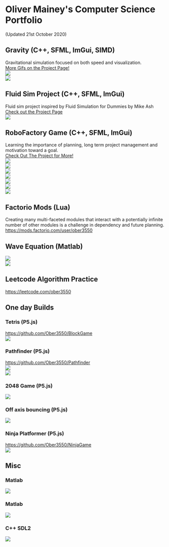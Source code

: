 # Oliver Mainey's Computer Science Portfolio 
(Updated 21st October 2020)  

## Gravity (C++, SFML, ImGui, SIMD)  
Gravitational simulation focused on both speed and visualization.  
[More Gifs on the Project Page!](https://github.com/ober3550/SolarSim)  
![](assets/StableUniverse.gif)  
![](assets/PlanetaryPaths.gif)   

## Fluid Sim Project (C++, SFML, ImGui)  
Fluid sim project inspired by Fluid Simulation for Dummies by Mike Ash  
[Check out the Project Page](https://github.com/ober3550/FluidSim)  
![](assets/FluidSim2.gif)  

## RoboFactory Game (C++, SFML, ImGui)  
Learning the importance of planning, long term project management and motivation toward a goal.  
[Check Out The Project for More!](https://github.com/ober3550/RobotComplex)  
![](assets/FurnaceAutomation.gif)  
![](assets/SteelSmeltingFixed.gif)  
![](assets/Hotbar.gif)  
![](assets/CraftingViewer.gif)  
![](assets/CircuitsDemo.gif)  
![](assets/CircuitUpdateSmall.gif)  
![](assets/CircuitUpdateBig.gif)  

## Factorio Mods (Lua)
Creating many multi-faceted modules that interact with a potentially infinite number of other modules is a challenge in dependency and future planning.  
https://mods.factorio.com/user/ober3550  

## Wave Equation (Matlab)  
![](assets/show_case_animation.gif)  
![](assets/WaveEquation3.gif)   

## Leetcode Algorithm Practice
https://leetcode.com/ober3550  

## One day Builds
### Tetris (P5.js)
https://github.com/Ober3550/BlockGame  
![](assets/block_game.gif)  

### Pathfinder (P5.js)
https://github.com/Ober3550/Pathfinder  
![](assets/pathfinder.gif)  
![](assets/mazeSolve.gif)  

### 2048 Game (P5.js)
![](assets/2048Game.gif)

### Off axis bouncing (P5.js)
![](assets/bounce.gif)

### Ninja Platformer (P5.js)
https://github.com/Ober3550/NinjaGame  
![](assets/Platformer.gif)  

## Misc  
### Matlab  
![](assets/Beetle.gif)  
### Matlab  
![](assets/BrainScan.gif)  
### C++ SDL2  
![](assets/PolygonDrawer.gif)  
